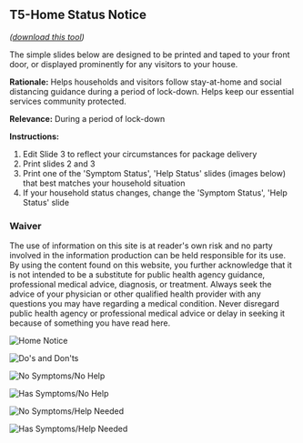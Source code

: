 ## T5-Home Status Notice
*([download this tool](/T5-Home_Notice-v2.pdf))*

The simple slides below are designed to be printed and taped to your front door, or displayed prominently for any visitors to your house.

**Rationale:** Helps households and visitors follow stay-at-home and social distancing guidance during a period of lock-down. Helps keep our essential services community protected.

**Relevance:** During a period of lock-down

**Instructions:**
1. Edit Slide 3 to reflect your circumstances for package delivery
2. Print slides 2 and 3
3. Print one of the 'Symptom Status', 'Help Status' slides (images below) that best matches your household situation
4. If your household status changes, change the 'Symptom Status', 'Help Status' slide

### Waiver

The use of information on this site is at reader's own risk and no party involved in the information production can be held responsible for its use. By using the content found on this website, you further acknowledge that it is not intended to be a substitute for public health agency guidance, professional medical advice, diagnosis, or treatment. Always seek the advice of your physician or other qualified health provider with any questions you may have regarding a medical condition. Never disregard public health agency or professional medical advice or delay in seeking it because of something you have read here.

![Home Notice](/t5_home_notice_sign1.jpg)

![Do's and Don'ts](/t5_home_notice_sign2.jpg)

![No Symptoms/No Help](/t5_home_notice_sign3.jpg)

![Has Symptoms/No Help](/t5_home_notice_sign4.jpg)

![No Symptoms/Help Needed](/t5_home_notice_sign5.jpg)

![Has Symptoms/Help Needed](/t5_home_notice_sign6.jpg)